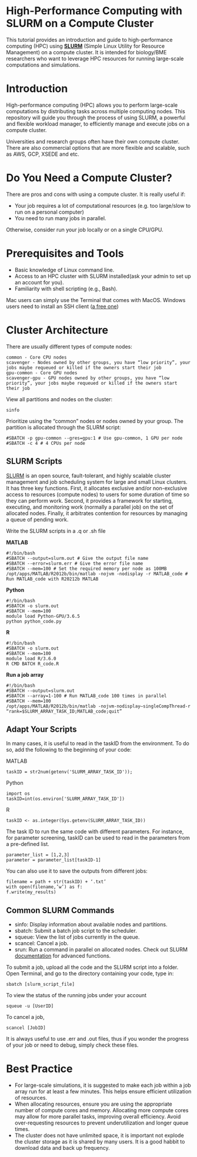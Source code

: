 # High-Performance Computing with SLURM on a Compute Cluster

This tutorial provides an introduction and guide to high-performance computing (HPC) using [**SLURM**](https://slurm.schedmd.com/documentation.html) (Simple Linux Utility for Resource Management) on a compute cluster. It is intended for biology/BME researchers who want to leverage HPC resources for running large-scale computations and simulations.

# Introduction
High-performance computing (HPC) allows you to perform large-scale computations by distributing tasks across multiple computing nodes. This repository will guide you through the process of using SLURM, a powerful and flexible workload manager, to efficiently manage and execute jobs on a compute cluster.

Universities and research groups often have their own compute cluster. There are also commercial options that are more flexible and scalable, such as AWS, GCP, XSEDE and etc. 

# Do You Need a Compute Cluster?
There are pros and cons with using a compute cluster. It is really useful if:
+ Your job requires a lot of computational resources (e.g. too large/slow to run on a personal computer)
+ You need to run many jobs in parallel.
  
Otherwise, consider run your job locally or on a single CPU/GPU.

# Prerequisites and Tools
+ Basic knowledge of Linux command line.
+ Access to an HPC cluster with SLURM installed(ask your admin to set up an account for you).
+ Familiarity with shell scripting (e.g., Bash).

Mac users can simply use the Terminal that comes with MacOS.
Windows users need to install an SSH client ([a free one](https://www.chiark.greenend.org.uk/~sgtatham/putty/latest.html ))

# Cluster Architecture
There are usually different types of compute nodes:
```
common - Core CPU nodes
scavenger - Nodes owned by other groups, you have “low priority”, your jobs maybe requeued or killed if the owners start their job
gpu-common - Core GPU nodes
scavenger-gpu - GPU nodes owned by other groups, you have “low priority”, your jobs maybe requeued or killed if the owners start their job
```
View all partitions and nodes on the cluster:
```
sinfo
```

Prioritize using the “common” nodes or nodes owned by your group. The partition is allocated through the SLURM script:
```
#SBATCH -p gpu-common --gres=gpu:1 # Use gpu-common, 1 GPU per node
#SBATCH -c 4 # 4 CPUs per node
```

## SLURM Scripts
[SLURM](https://slurm.schedmd.com/documentation.html) is an open source, fault-tolerant, and highly scalable cluster management and job scheduling system for large and small Linux clusters. It has three key functions. First, it allocates exclusive and/or non-exclusive access to resources (compute nodes) to users for some duration of time so they can perform work. Second, it provides a framework for starting, executing, and monitoring work (normally a parallel job) on the set of allocated nodes. Finally, it arbitrates contention for resources by managing a queue of pending work. 

Write the SLURM scripts in a .q or .sh file

**MATLAB**
```
#!/bin/bash
#SBATCH --output=slurm.out # Give the output file name
#SBATCH --error=slurm.err # Give the error file name
#SBATCH --mem=100 # Set the required memory per node as 100MB
/opt/apps/MATLAB/R2012b/bin/matlab -nojvm -nodisplay -r MATLAB_code # Run MATLAB_code with R20212b MATLAB
```

**Python**
```
#!/bin/bash
#SBATCH -o slurm.out
#SBATCH --mem=100
module load Python-GPU/3.6.5
python python_code.py
```

**R**
```
#!/bin/bash
#SBATCH -o slurm.out
#SBATCH --mem=100
module load R/3.6.0
R CMD BATCH R_code.R
```

**Run a job array**
```
#!/bin/bash
#SBATCH --output=slurm.out
#SBATCH --array=1-100 # Run MATLAB_code 100 times in parallel
#SBATCH --mem=100
/opt/apps/MATLAB/R2012b/bin/matlab -nojvm-nodisplay–singleCompThread-r “rank=$SLURM_ARRAY_TASK_ID;MATLAB_code;quit”
```
## Adapt Your Scripts
In many cases, it is useful to read in the taskID from the environment. To do so, add the following to the beginning of your code:

MATLAB
```
taskID = str2num(getenv('SLURM_ARRAY_TASK_ID'));
```
Python
```
import os
taskID=int(os.environ['SLURM_ARRAY_TASK_ID'])
```
R
```
taskID <- as.integer(Sys.getenv(SLURM_ARRAY_TASK_ID)) 
```

The task ID to run the same code with different parameters. For instance, for parameter screening, taskID can be used to read in the parameters from a pre-defined list. 
```
parameter_list = [1,2,3]
parameter = parameter_list[taskID-1]
```
You can also use it to save the outputs from different jobs:
```
filename = path + str(taskID) + ‘.txt’
with open(filename,’w’) as f:
f.write(my_results)
```

## Common SLURM Commands
+ sinfo: Display information about available nodes and partitions.
+ sbatch: Submit a batch job script to the scheduler.
+ squeue: View the list of jobs currently in the queue.
+ scancel: Cancel a job.
+ srun: Run a command in parallel on allocated nodes.
Check out SLURM [documentation](https://slurm.schedmd.com/documentation.html) for advanced functions.

To submit a job, upload all the code and the SLURM script into a folder. Open Terminal, and go to the directory containing your code, type in:
```
sbatch [slurm_script_file]
```
To view the status of the running jobs under your account
```
squeue -u [UserID]
```
To cancel a job,
```
scancel [JobID]
```
It is always useful to use .err and .out files, thus if you wonder the progress of your job or need to debug, simply check these files. 


# Best Practice
+ For large-scale simulations, it is suggested to make each job within a job array run for at least a few minutes. This helps ensure efficient utilization of resources.
+ When allocating resources, ensure you are using the appropriate number of compute cores and memory. Allocating more compute cores may allow for more parallel tasks, improving overall efficiency. Avoid over-requesting resources to prevent underutilization and longer queue times.
+ The cluster does not have unlimited space, it is important not explode the cluster storage as it is shared by many users. It is a good habbit to download data and back up frequency.

